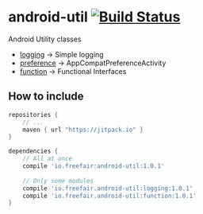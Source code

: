 # android-util [![Build Status](https://travis-ci.org/freefair/android-util.svg?branch=master)](https://travis-ci.org/freefair/android-util)

Android Utility classes

- [logging](logging) -> Simple logging
- [preference](preference) -> AppCompatPreferenceActivity
- [function](function) -> Functional Interfaces

## How to include
```gradle
repositories {
    // ...
    maven { url "https://jitpack.io" }
}

dependencies {
    // All at once
    compile 'io.freefair:android-util:1.0.1'
    
    // Only some modules
    compile 'io.freefair.android-util:logging:1.0.1'
    compile 'io.freefair.android-util:function:1.0.1'
}
```
